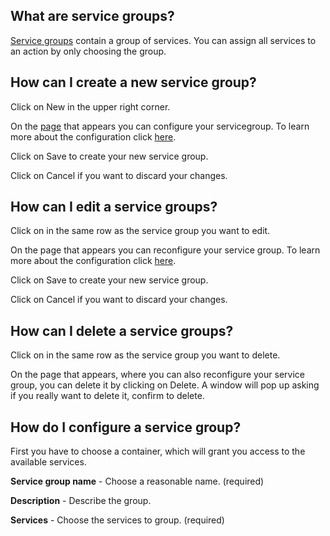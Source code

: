 [//]: # (Links)
[Service groups]: /servicegroups "service groups"
[configure]: #configure "Configure your service groups"
[adding]: /servicegroups/add (add a new service group)

[//]: # (Pictures)

[//]: # (Content)

## What are service groups?

[Service groups] contain a group of services.
You can assign all services to an action by only choosing the group.

## How can I create a new service group?

Click on
<a class="btn btn-xs btn-success"><i class="fa fa-plus"></i> New</a>
in the upper right corner.

On the [page][adding] that appears you can configure your servicegroup.
To learn more about the configuration click [here][configure].

Click on <a class="btn btn-xs btn-primary">Save</a> to create your new service group.

Click on <a class="btn btn-xs btn-default">Cancel</a> if you want to discard your changes.

## How can I edit a service groups?

Click on
<i class="fa fa-gear fa-lg txt-color-teal list-edit"></i>
in the same row as the service group you want to edit.

On the page that appears you can reconfigure your service group.
To learn more about the configuration click [here][configure].

Click on <a class="btn btn-xs btn-primary">Save</a> to create your new service group.

Click on <a class="btn btn-xs btn-default">Cancel</a> if you want to discard your changes.

## How can I delete a service groups?

Click on
<i class="fa fa-gear fa-lg txt-color-teal list-edit"></i>
in the same row as the service group you want to delete.

On the page that appears, where you can also reconfigure your service group,
you can delete it by clicking on
<a class="btn btn-danger btn-xs"><i class="fa fa-trash-o"></i> Delete</a>.
A window will pop up asking if you really want to delete it,
confirm to delete.

## How do I configure a service group? <span id="configure"></span>

First you have to choose a container,
which will grant you access to
the available services.

**Service group name** - Choose a reasonable name. (required)

**Description** - Describe the group.

**Services** - Choose the services to group. (required)
